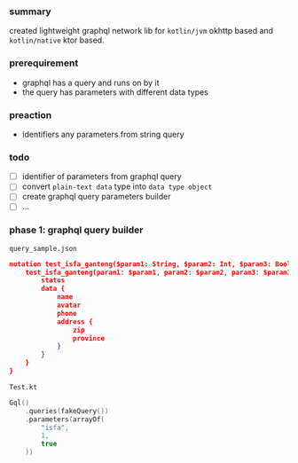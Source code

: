 ### summary
created lightweight graphql network lib for `kotlin/jvm` okhttp based and `kotlin/native` ktor based.

### prerequirement
- graphql has a query and runs on by it
- the query has parameters with different data types

### preaction
- identifiers any parameters from string query

### todo
- [ ] identifier of parameters from graphql query
- [ ] convert `plain-text data` type into `data type object`
- [ ] create graphql query parameters builder
- [ ] ...

### phase 1: graphql query builder
`query_sample.json`
```json
mutation test_isfa_ganteng($param1: String, $param2: Int, $param3: Boolean) {
    test_isfa_ganteng(param1: $param1, param2: $param2, param3: $param3) {
        status
        data {
            name
            avatar
            phone
            address {
                zip
                province
            }
        }
    }
}
```
`Test.kt`
```kt
Gql()
    .queries(fakeQuery())
    .parameters(arrayOf(
        "isfa",
        1,
        true
    ))
```